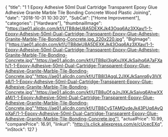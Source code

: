 {
	"title": "1 1 Epoxy Adhesive 50ml Dual Cartridge Transparent Epoxy Glue Adhesive Granite Marble Tile Bonding Concrete Wood Plastic Joining",
	"date": "2018-10-31 10:30:20",
	"SubCat": ["Home Improvement"],
	"categories": ["Hardware"],
	"thumbnailImage": "https://ae01.alicdn.com/kf/UTB8deU8A5DEXKJk43Oqq6Az3XXav/1-1-Epoxy-Adhesive-50ml-Dual-Cartridge-Transparent-Epoxy-Glue-Adhesive-Granite-Marble-Tile-Bonding-Concrete.jpg_220x220.jpg",
	"BigImage": ["https://ae01.alicdn.com/kf/UTB8deU8A5DEXKJk43Oqq6Az3XXav/1-1-Epoxy-Adhesive-50ml-Dual-Cartridge-Transparent-Epoxy-Glue-Adhesive-Granite-Marble-Tile-Bonding-Concrete.jpg","https://ae01.alicdn.com/kf/UTB8pI3jgKvJXKJkSajhq6A7aFXah/1-1-Epoxy-Adhesive-50ml-Dual-Cartridge-Transparent-Epoxy-Glue-Adhesive-Granite-Marble-Tile-Bonding-Concrete.jpg","https://ae01.alicdn.com/kf/UTB8l3AggL2JXKJkSanrq6y3lVXa8/1-1-Epoxy-Adhesive-50ml-Dual-Cartridge-Transparent-Epoxy-Glue-Adhesive-Granite-Marble-Tile-Bonding-Concrete.jpg","https://ae01.alicdn.com/kf/UTB8uOf.gJnJXKJkSaiyq6AhwXXaM/1-1-Epoxy-Adhesive-50ml-Dual-Cartridge-Transparent-Epoxy-Glue-Adhesive-Granite-Marble-Tile-Bonding-Concrete.jpg","https://ae01.alicdn.com/kf/UTB8CySTAMQydeJk43PUq6AyQpXaF/1-1-Epoxy-Adhesive-50ml-Dual-Cartridge-Transparent-Epoxy-Glue-Adhesive-Granite-Marble-Tile-Bonding-Concrete.jpg"],
	"actualPrice": 10.99,
	"comparePrice": 16.91,
	"linkurl": "http://s.click.aliexpress.com/e/cUcecEXq",
	"inStock": 127
}
